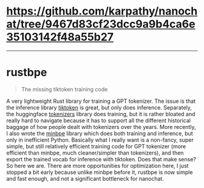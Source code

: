 # https://github.com/karpathy/nanochat/tree/9467d83cf23dcc9a9b4ca6e35103142f48a55b27

---

# rustbpe

> The missing tiktoken training code

A very lightweight Rust library for training a GPT tokenizer. The issue is that the inference library [tiktoken](https://github.com/openai/tiktoken) is great, but only does inference. Separately, the huggingface [tokenizers](https://github.com/huggingface/tokenizers) library does training, but it is rather bloated and really hard to navigate because it has to support all the different historical baggage of how people dealt with tokenizers over the years. More recently, I also wrote the [minbpe](https://github.com/karpathy/minbpe) library which does both training and inference, but only in inefficient Python. Basically what I really want is a non-fancy, super simple, but still relatively efficient training code for GPT tokenizer (more efficient than minbpe, much cleaner/simpler than tokenizers), and then export the trained vocab for inference with tiktoken. Does that make sense? So here we are. There are more opportunities for optimization here, I just stopped a bit early because unlike minbpe before it, rustbpe is now simple and fast enough, and not a significant bottleneck for nanochat.
